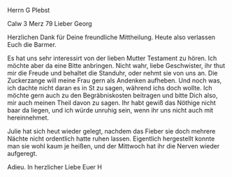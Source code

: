 Herrn G Plebst

 Calw 3 Merz 79
Lieber Georg

Herzlichen Dank für Deine freundliche Mittheilung. Heute also verlassen Euch die Barmer.

Es hat uns sehr interessirt von der lieben Mutter Testament zu hören. Ich möchte aber da eine Bitte anbringen. Nicht wahr, liebe Geschwister, ihr thut mir die Freude und behaltet die Standuhr, oder nehmt sie von uns an. Die Zuckerzange will meine Frau gern als Andenken aufheben. Und noch was, ich dachte nicht daran es in St zu sagen, während ichs doch wollte. Ich möchte gern auch zu den Begräbniskosten beitragen und bitte Dich also, mir auch meinen Theil davon zu sagen. Ihr habt gewiß das Nöthige nicht baar da liegen, und ich würde unruhig sein, wenn ihr uns nicht auch mit hereinnehmet.

Julie hat sich heut wieder gelegt, nachdem das Fieber sie doch mehrere Nächte nicht ordentlich hatte ruhen lassen. Eigentlich hergestellt konnte man sie wohl kaum je heißen, und der Mittwoch hat ihr die Nerven wieder aufgeregt.

 Adieu. In herzlicher Liebe
 Euer H
